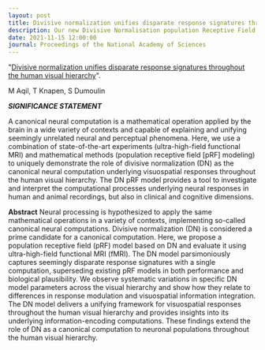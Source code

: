 ```yaml
---
layout: post
title: Divisive normalization unifies disparate response signatures throughout the human visual hierarchy
description: Our new Divisive Normalisation population Receptive Field model explains responses throughout visual cortex. 
date: 2021-11-15 12:00:00
journal: Proceedings of the National Academy of Sciences
---
```


"<a href="https://doi.org/10.1073/pnas.2108713118" target="_blank" alt="Divisive normalization unifies disparate response signatures throughout the human visual hierarchy" >Divisive normalization unifies disparate response signatures throughout the human visual hierarchy</a>".

M Aqil, T Knapen, S Dumoulin


***SIGNIFICANCE STATEMENT***

A canonical neural computation is a mathematical operation applied by the brain in a wide variety of contexts and capable of explaining and unifying seemingly unrelated neural and perceptual phenomena. Here, we use a combination of state-of-the-art experiments (ultra-high-field functional MRI) and mathematical methods (population receptive field [pRF] modeling) to uniquely demonstrate the role of divisive normalization (DN) as the canonical neural computation underlying visuospatial responses throughout the human visual hierarchy. The DN pRF model provides a tool to investigate and interpret the computational processes underlying neural responses in human and animal recordings, but also in clinical and cognitive dimensions.

**Abstract** Neural processing is hypothesized to apply the same mathematical operations in a variety of contexts, implementing so-called canonical neural computations. Divisive normalization (DN) is considered a prime candidate for a canonical computation. Here, we propose a population receptive field (pRF) model based on DN and evaluate it using ultra-high-field functional MRI (fMRI). The DN model parsimoniously captures seemingly disparate response signatures with a single computation, superseding existing pRF models in both performance and biological plausibility. We observe systematic variations in specific DN model parameters across the visual hierarchy and show how they relate to differences in response modulation and visuospatial information integration. The DN model delivers a unifying framework for visuospatial responses throughout the human visual hierarchy and provides insights into its underlying information-encoding computations. These findings extend the role of DN as a canonical computation to neuronal populations throughout the human visual hierarchy.